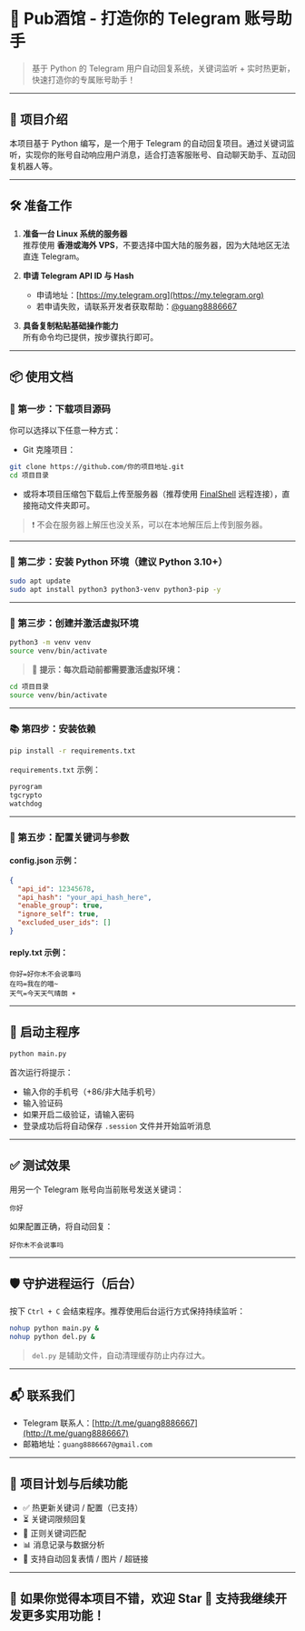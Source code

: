 # 🍺 Pub酒馆 - 打造你的 Telegram 账号助手

> 基于 Python 的 Telegram 用户自动回复系统，关键词监听 + 实时热更新，快速打造你的专属账号助手！

---

## 📖 项目介绍

本项目基于 Python 编写，是一个用于 Telegram 的自动回复项目。通过关键词监听，实现你的账号自动响应用户消息，适合打造客服账号、自动聊天助手、互动回复机器人等。

---

## 🛠️ 准备工作

1. **准备一台 Linux 系统的服务器**  
   推荐使用 **香港或海外 VPS**，不要选择中国大陆的服务器，因为大陆地区无法直连 Telegram。

2. **申请 Telegram API ID 与 Hash**  
   - 申请地址：[https://my.telegram.org](https://my.telegram.org)  
   - 若申请失败，请联系开发者获取帮助：[@guang8886667](http://t.me/guang8886667)

3. **具备复制粘贴基础操作能力**  
   所有命令均已提供，按步骤执行即可。

---

## 📦 使用文档

### 🔽 第一步：下载项目源码

你可以选择以下任意一种方式：

- Git 克隆项目：

```bash
git clone https://github.com/你的项目地址.git
cd 项目目录
```

- 或将本项目压缩包下载后上传至服务器（推荐使用 [FinalShell](https://www.hostbuf.com/t/921.html) 远程连接），直接拖动文件夹即可。

> ❗ 不会在服务器上解压也没关系，可以在本地解压后上传到服务器。

---

### 🐍 第二步：安装 Python 环境（建议 Python 3.10+）

```bash
sudo apt update
sudo apt install python3 python3-venv python3-pip -y
```

---

### 🧪 第三步：创建并激活虚拟环境

```bash
python3 -m venv venv
source venv/bin/activate
```

> 📌 **提示：每次启动前都需要激活虚拟环境：**

```bash
cd 项目目录
source venv/bin/activate
```

---

### 📚 第四步：安装依赖

```bash
pip install -r requirements.txt
```

`requirements.txt` 示例：

```txt
pyrogram
tgcrypto
watchdog
```

---

### 📝 第五步：配置关键词与参数

#### config.json 示例：

```json
{
  "api_id": 12345678,
  "api_hash": "your_api_hash_here",
  "enable_group": true,
  "ignore_self": true,
  "excluded_user_ids": []
}
```

#### reply.txt 示例：

```
你好=好你木不会说事吗
在吗=我在的喵~
天气=今天天气晴朗 ☀️
```

---

## 🚀 启动主程序

```bash
python main.py
```

首次运行将提示：

- 输入你的手机号（+86/非大陆手机号）
- 输入验证码
- 如果开启二级验证，请输入密码
- 登录成功后将自动保存 `.session` 文件并开始监听消息

---

## ✅ 测试效果

用另一个 Telegram 账号向当前账号发送关键词：

```text
你好
```

如果配置正确，将自动回复：

```text
好你木不会说事吗
```

---

## 🛡️ 守护进程运行（后台）

按下 `Ctrl + C` 会结束程序。推荐使用后台运行方式保持持续监听：

```bash
nohup python main.py &
nohup python del.py &
```

> `del.py` 是辅助文件，自动清理缓存防止内存过大。

---

## 📬 联系我们

- Telegram 联系人：[http://t.me/guang8886667](http://t.me/guang8886667)
- 邮箱地址：`guang8886667@gmail.com`

---

## 🌟 项目计划与后续功能

- ✅ 热更新关键词 / 配置（已支持）
- ⏳ 关键词限频回复
- 🎯 正则关键词匹配
- 📊 消息记录与数据分析
- 📎 支持自动回复表情 / 图片 / 超链接

---

## 💖 如果你觉得本项目不错，欢迎 Star 🌟 支持我继续开发更多实用功能！
